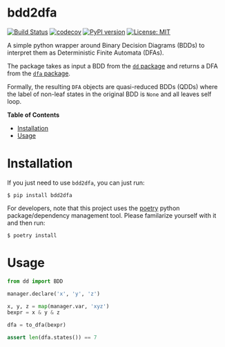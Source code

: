 # bdd2dfa

[![Build Status](https://cloud.drone.io/api/badges/mvcisback/bdd2dfa/status.svg)](https://cloud.drone.io/mvcisback/bdd2dfa)
[![codecov](https://codecov.io/gh/mvcisback/bdd2dfa/branch/master/graph/badge.svg)](https://codecov.io/gh/mvcisback/bdd2dfa)
[![PyPI version](https://badge.fury.io/py/bdd2dfa.svg)](https://badge.fury.io/py/bdd2dfa)
[![License: MIT](https://img.shields.io/badge/License-MIT-yellow.svg)](https://opensource.org/licenses/MIT)

A simple python wrapper around Binary Decision Diagrams (BDDs) to interpret them
as Deterministic Finite Automata (DFAs).

The package takes as input a BDD from the [`dd` package](https://github.com/tulip-control/dd)
and returns a DFA from the [`dfa` package](https://github.com/mvcisback/dfa).

Formally, the resulting `DFA` objects are quasi-reduced BDDs (QDDs)
where the label of non-leaf states in the original BDD is `None` and
all leaves self loop.


<!-- markdown-toc start - Don't edit this section. Run M-x markdown-toc-generate-toc again -->
**Table of Contents**

- [Installation](#installation)
- [Usage](#usage)

<!-- markdown-toc end -->

# Installation

If you just need to use `bdd2dfa`, you can just run:

`$ pip install bdd2dfa`

For developers, note that this project uses the
[poetry](https://poetry.eustace.io/) python package/dependency
management tool. Please familarize yourself with it and then
run:

`$ poetry install`

# Usage

```python
from dd import BDD

manager.declare('x', 'y', 'z')

x, y, z = map(manager.var, 'xyz')
bexpr = x & y & z

dfa = to_dfa(bexpr)

assert len(dfa.states()) == 7
```
